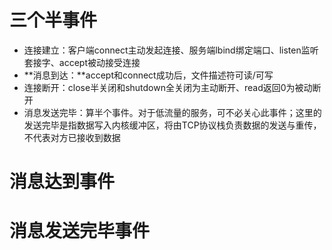# 三个半事件

- 连接建立：客户端connect主动发起连接、服务端lbind绑定端口、listen监听套接字、accept被动接受连接
- **消息到达：**accept和connect成功后，文件描述符可读/可写
- 连接断开：close半关闭和shutdown全关闭为主动断开、read返回0为被动断开
- 消息发送完毕：算半个事件。对于低流量的服务，可不必关心此事件；这里的发送完毕是指数据写入内核缓冲区，将由TCP协议栈负责数据的发送与重传，不代表对方已接收到数据



# 消息达到事件





# 消息发送完毕事件

